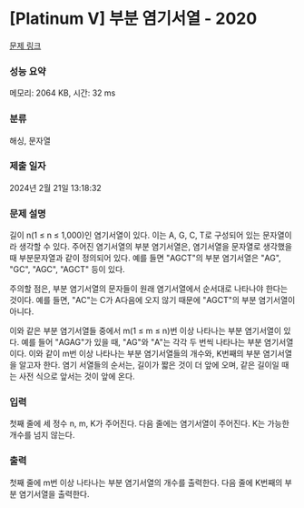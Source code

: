 # [Platinum V] 부분 염기서열 - 2020 

[문제 링크](https://www.acmicpc.net/problem/2020) 

### 성능 요약

메모리: 2064 KB, 시간: 32 ms

### 분류

해싱, 문자열

### 제출 일자

2024년 2월 21일 13:18:32

### 문제 설명

<p>길이 n(1 ≤ n ≤ 1,000)인 염기서열이 있다. 이는 A, G, C, T로 구성되어 있는 문자열이라 생각할 수 있다. 주어진 염기서열의 부분 염기서열은, 염기서열을 문자열로 생각했을 때 부분문자열과 같이 정의되어 있다. 예를 들면 "AGCT"의 부분 염기서열은 "AG", "GC", "AGC", "AGCT" 등이 있다.</p>

<p>주의할 점은, 부분 염기서열의 문자들이 원래 염기서열에서 순서대로 나타나야 한다는 것이다. 예를 들면, "AC"는 C가 A다음에 오지 않기 때문에 "AGCT"의 부분 염기서열이 아니다.</p>

<p>이와 같은 부분 염기서열들 중에서 m(1 ≤ m ≤ n)번 이상 나타나는 부분 염기서열이 있다. 예를 들어 "AGAG"가 있을 때, "AG"와 "A"는 각각 두 번씩 나타나는 부분 염기서열이다. 이와 같이 m번 이상 나타나는 부분 염기서열들의 개수와, K번째의 부분 염기서열을 알고자 한다. 염기 서열들의 순서는, 길이가 짧은 것이 더 앞에 오며, 같은 길이일 때는 사전 식으로 앞서는 것이 앞에 온다.</p>

### 입력 

 <p>첫째 줄에 세 정수 n, m, K가 주어진다. 다음 줄에는 염기서열이 주어진다. K는 가능한 개수를 넘지 않는다.</p>

### 출력 

 <p>첫째 줄에 m번 이상 나타나는 부분 염기서열의 개수를 출력한다. 다음 줄에 K번째의 부분 염기서열을 출력한다.</p>

